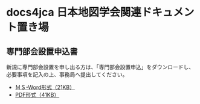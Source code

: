 # docs4jca 日本地図学会関連ドキュメント置き場

## 専門部会設置申込書
新規に専門部会設置を申し出る方は、「専門部会設置申込」をダウンロードし、必要事項を記入の上、事務局へ提出してください。

- [ＭＳ-Word形式（21KB）](https://github.com/japancartographersassociation/docs4jca/blob/master/senmon_mousikomi.pdf)
- [PDF形式（41KB）](https://github.com/japancartographersassociation/docs4jca/blob/master/senmon_mousikomi_w.doc)
